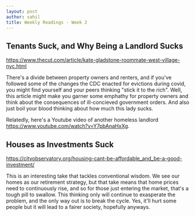 ```yaml
---
layout: post
author: sahil
title: Weekly Readings - Week 2
---
```


## Tenants Suck, and Why Being a Landlord Sucks

<https://www.thecut.com/article/kate-gladstone-roommate-west-village-nyc.html>

There's a divide between property owners and renters, and if you've followed some of the changes the CDC enacted for evictions during covid, you might find yourself and your peers thinking "stick it to the rich". Well, this article might make you garner some emphathy for property owners and think about the consequences of ill-concieved government orders. And also just boil your blood thinking about how much this lady sucks.

Relatedly, here's a Youtube video of another homeless landlord <https://www.youtube.com/watch?v=Y7pbAnaHxXg>.

## Houses as Investments Suck

<https://cityobservatory.org/housing-cant-be-affordable_and_be-a-good-investment/>

This is an interesting take that tackles conventional wisdom. We see our homes as our retirement strategy, but that take means that home prices need to continuously rise, and so for those just entering the market, that's a tough pill to swallow. This thinking only will continue to exasperate the problem, and the only way out is to break the cycle. Yes, it'll hurt some people but it will lead to a fairer society, hopefully anyways.
